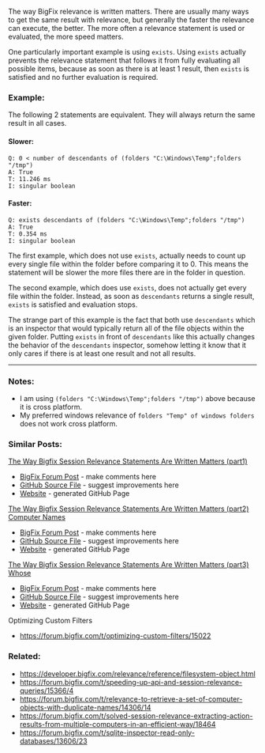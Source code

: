 The way BigFix relevance is written matters. There are usually many ways to get the same result with relevance, but generally the faster the relevance can execute, the better. The more often a relevance statement is used or evaluated, the more speed matters.

One particularly important example is using `exists`. Using `exists` actually prevents the relevance statement that follows it from fully evaluating all possible items, because as soon as there is at least 1 result, then `exists` is satisfied and no further evaluation is required.

### Example:

The following 2 statements are equivalent. They will always return the same result in all cases.

#### Slower:

    Q: 0 < number of descendants of (folders "C:\Windows\Temp";folders "/tmp")
    A: True
    T: 11.246 ms
    I: singular boolean

#### Faster:

    Q: exists descendants of (folders "C:\Windows\Temp";folders "/tmp")
    A: True
    T: 0.354 ms
    I: singular boolean
    
The first example, which does not use `exists`, actually needs to count up every single file within the folder before comparing it to 0. This means the statement will be slower the more files there are in the folder in question.

The second example, which does use `exists`, does not actually get every file within the folder. Instead, as soon as `descendants` returns a single result, `exists` is satisfied and evaluation stops.

The strange part of this example is the fact that both use `descendants` which is an inspector that would typically return all of the file objects within the given folder. Putting `exists` in front of `descendants` like this actually changes the behavior of the `descendants` inspector, somehow letting it know that it only cares if there is at least one result and not all results.

----------

### Notes:

- I am using `(folders "C:\Windows\Temp";folders "/tmp")` above because it is cross platform.
 - My preferred windows relevance of `folders "Temp" of windows folders` does not work cross platform.

### Similar Posts:

[The Way Bigfix Session Relevance Statements Are Written Matters (part1)](https://forum.bigfix.com/t/the-way-session-relevance-statements-webreports-are-written-matters/13663)
- [BigFix Forum Post](https://forum.bigfix.com/t/the-way-session-relevance-statements-webreports-are-written-matters/13663) - make comments here
- [GitHub Source File](https://github.com/jgstew/jgstew.github.io/blob/master/_posts/2015-06-18-The-way-BigFix-Session-Relevance-statements-are-written-matters-(part1).md) - suggest improvements here
- [Website](http://jgstew.github.io/2015/06/18/The-way-BigFix-Session-Relevance-statements-are-written-matters-(part1).html) - generated GitHub Page

[The Way Bigfix Session Relevance Statements Are Written Matters (part2) Computer Names](https://forum.bigfix.com/t/the-way-session-relevance-statements-are-written-matters-part-2-computer-names/14340)
- [BigFix Forum Post](https://forum.bigfix.com/t/the-way-session-relevance-statements-are-written-matters-part-2-computer-names/14340) - make comments here
- [GitHub Source File](https://github.com/jgstew/jgstew.github.io/blob/master/_posts/2015-09-14-The-way-BigFix-Session-Relevance-statements-are-written-matters-(Part2)-Computer-Names.md) - suggest improvements here
- [Website](http://jgstew.github.io/2015/09/14/The-way-BigFix-Session-Relevance-statements-are-written-matters-(Part2)-Computer-Names.html) - generated GitHub Page

[The Way Bigfix Session Relevance Statements Are Written Matters (part3) Whose](https://forum.bigfix.com/t/the-way-relevance-statements-are-written-matters-part3-whose/18785)
- [BigFix Forum Post](https://forum.bigfix.com/t/the-way-relevance-statements-are-written-matters-part3-whose/18785) - make comments here
- [GitHub Source File](https://github.com/jgstew/jgstew.github.io/blob/master/_posts/2016-10-11-The-way-BigFix-Session-Relevance-statements-are-written-matters-(Part3)-Whose.md) - suggest improvements here
- [Website](http://jgstew.github.io/2016/10/11/The-way-BigFix-Session-Relevance-statements-are-written-matters-(Part3)-Whose.html) - generated GitHub Page

Optimizing Custom Filters
- https://forum.bigfix.com/t/optimizing-custom-filters/15022

### Related:

- https://developer.bigfix.com/relevance/reference/filesystem-object.html
- https://forum.bigfix.com/t/speeding-up-api-and-session-relevance-queries/15366/4
- https://forum.bigfix.com/t/relevance-to-retrieve-a-set-of-computer-objects-with-duplicate-names/14306/14
- https://forum.bigfix.com/t/solved-session-relevance-extracting-action-results-from-multiple-computers-in-an-efficient-way/18464
- https://forum.bigfix.com/t/sqlite-inspector-read-only-databases/13606/23
